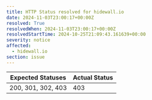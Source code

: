 ```yaml
---
title: HTTP Status resolved for hidewall.io
date: 2024-11-03T23:00:17+00:00Z
resolved: True
resolvedWhen: 2024-11-03T23:00:17+00:00Z
resolvedStartTime: 2024-10-25T21:09:43.161639+00:00
severity: notice
affected:
  - hidewall.io
section: issue
---
```


| Expected Statuses | Actual Status  |
|-------------------|----------------|
| 200, 301, 302, 403 | 403 |
